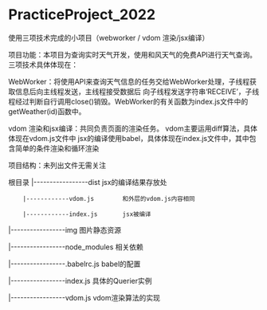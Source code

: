 # PracticeProject_2022

使用三项技术完成的小项目（webworker / vdom 渲染/jsx编译）

项目功能：本项目为查询实时天气开发，使用和风天气的免费API进行天气查询。三项技术具体体现在：

WebWorker：将使用API来查询天气信息的任务交给WebWorker处理，子线程获取信息后向主线程发送，主线程接受数据后
           向子线程发送字符串‘RECEIVE’，子线程经过判断自行调用close()销毁。WebWorker的有关函数为index.js文件中的getWeather(id)函数中。
           
vdom 渲染和jsx编译：共同负责页面的渲染任务。
                  vdom主要运用diff算法，具体体现在vdom.js文件中
                  jsx的编译使用babel，具体体现在index.js文件中，其中包含简单的条件渲染和循环渲染
                  
 
项目结构：未列出文件无需关注

根目录
   |-----------------dist           jsx的编译结果存放处
   
        |------------vdom.js        和外层的vdom.js内容相同
        
        |------------index.js       jsx被编译
        
   |-----------------img            图片静态资源
   
   |-----------------node_modules   相关依赖
   
   |-----------------.babelrc.js    babel的配置
   
   |-----------------index.js       具体的Querier实例
   
   |-----------------vdom.js        vdom渲染算法的实现
   
